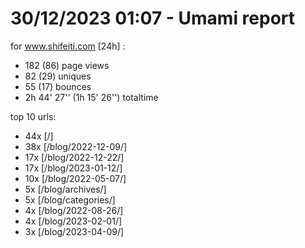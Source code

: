 # 30/12/2023 01:07 - Umami report
for www.shifeiti.com [24h] :

 - 182 (86) page views
 - 82 (29) uniques
 - 55 (17) bounces
 - 2h 44' 27'' (1h 15' 26'') totaltime


top 10 urls:
 - 44x [/]
 - 38x [/blog/2022-12-09/]
 - 17x [/blog/2022-12-22/]
 - 17x [/blog/2023-01-12/]
 - 10x [/blog/2022-05-07/]
 - 5x [/blog/archives/]
 - 5x [/blog/categories/]
 - 4x [/blog/2022-08-26/]
 - 4x [/blog/2023-02-01/]
 - 3x [/blog/2023-04-09/]


